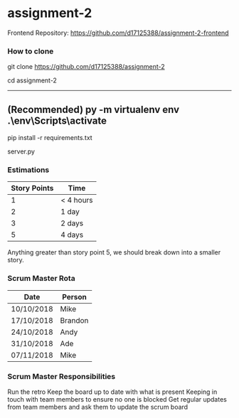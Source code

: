 # assignment-2
Frontend Repository: https://github.com/d17125388/assignment-2-frontend

### How to clone
git clone https://github.com/d17125388/assignment-2

cd assignment-2

----------------------
(Recommended)
py -m virtualenv env
.\env\Scripts\activate
----------------------

pip install -r requirements.txt

server.py

### Estimations

| Story Points  | Time |
| ------------- | ------------- |
| 1  | < 4 hours |
| 2  | 1 day  |
| 3  | 2 days |
| 5  | 4 days |

Anything greater than story point 5, we should break down into a smaller story.

### Scrum Master Rota

| Date  | Person |
| ------------- | ------------- |
| 10/10/2018  | Mike |
| 17/10/2018  | Brandon |
| 24/10/2018  | Andy |
| 31/10/2018  | Ade |
| 07/11/2018  | Mike |

### Scrum Master Responsibilities
Run the retro
Keep the board up to date with what is present
Keeping in touch with team members to ensure no one is blocked
Get regular updates from team members and ask them to update the scrum board

